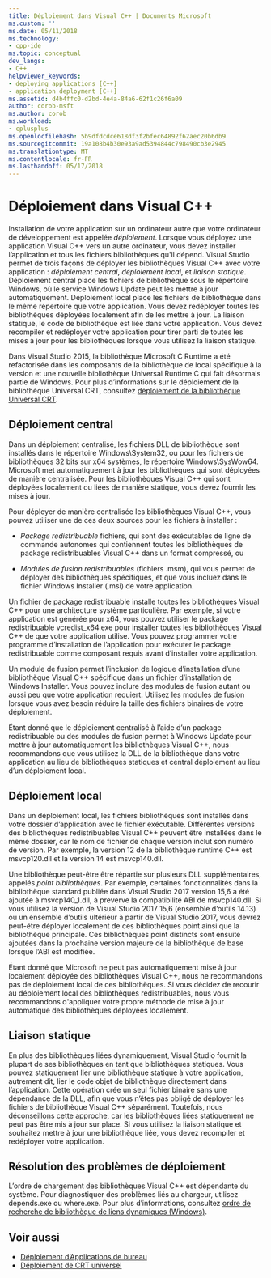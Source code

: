```yaml
---
title: Déploiement dans Visual C++ | Documents Microsoft
ms.custom: ''
ms.date: 05/11/2018
ms.technology:
- cpp-ide
ms.topic: conceptual
dev_langs:
- C++
helpviewer_keywords:
- deploying applications [C++]
- application deployment [C++]
ms.assetid: d4b4ffc0-d2bd-4e4a-84a6-62f1c26f6a09
author: corob-msft
ms.author: corob
ms.workload:
- cplusplus
ms.openlocfilehash: 5b9dfdcdce618df3f2bfec64892f62aec20b6db9
ms.sourcegitcommit: 19a108b4b30e93a9ad5394844c798490cb3e2945
ms.translationtype: MT
ms.contentlocale: fr-FR
ms.lasthandoff: 05/17/2018
---
```

# <a name="deployment-in-visual-c"></a>Déploiement dans Visual C++

Installation de votre application sur un ordinateur autre que votre ordinateur de développement est appelée *déploiement*. Lorsque vous déployez une application Visual C++ vers un autre ordinateur, vous devez installer l’application et tous les fichiers bibliothèques qu'il dépend. Visual Studio permet de trois façons de déployer les bibliothèques Visual C++ avec votre application : *déploiement central*, *déploiement local*, et *liaison statique*. Déploiement central place les fichiers de bibliothèque sous le répertoire Windows, où le service Windows Update peut les mettre à jour automatiquement. Déploiement local place les fichiers de bibliothèque dans le même répertoire que votre application. Vous devez redéployer toutes les bibliothèques déployées localement afin de les mettre à jour. La liaison statique, le code de bibliothèque est liée dans votre application. Vous devez recompiler et redéployer votre application pour tirer parti de toutes les mises à jour pour les bibliothèques lorsque vous utilisez la liaison statique.

Dans Visual Studio 2015, la bibliothèque Microsoft C Runtime a été refactorisée dans les composants de la bibliothèque de local spécifique à la version et une nouvelle bibliothèque Universal Runtime C qui fait désormais partie de Windows. Pour plus d’informations sur le déploiement de la bibliothèque Universal CRT, consultez [déploiement de la bibliothèque Universal CRT](universal-crt-deployment.md).

## <a name="central-deployment"></a>Déploiement central

Dans un déploiement centralisé, les fichiers DLL de bibliothèque sont installés dans le répertoire Windows\System32, ou pour les fichiers de bibliothèques 32 bits sur x64 systèmes, le répertoire Windows\SysWow64. Microsoft met automatiquement à jour les bibliothèques qui sont déployées de manière centralisée. Pour les bibliothèques Visual C++ qui sont déployées localement ou liées de manière statique, vous devez fournir les mises à jour.

Pour déployer de manière centralisée les bibliothèques Visual C++, vous pouvez utiliser une de ces deux sources pour les fichiers à installer :

- *Package redistribuable* fichiers, qui sont des exécutables de ligne de commande autonomes qui contiennent toutes les bibliothèques de package redistribuables Visual C++ dans un format compressé, ou

- *Modules de fusion redistribuables* (fichiers .msm), qui vous permet de déployer des bibliothèques spécifiques, et que vous incluez dans le fichier Windows Installer (.msi) de votre application.

Un fichier de package redistribuable installe toutes les bibliothèques Visual C++ pour une architecture système particulière. Par exemple, si votre application est générée pour x64, vous pouvez utiliser le package redistribuable vcredist_x64.exe pour installer toutes les bibliothèques Visual C++ de que votre application utilise. Vous pouvez programmer votre programme d’installation de l’application pour exécuter le package redistribuable comme composant requis avant d’installer votre application.

Un module de fusion permet l’inclusion de logique d’installation d’une bibliothèque Visual C++ spécifique dans un fichier d’installation de Windows Installer. Vous pouvez inclure des modules de fusion autant ou aussi peu que votre application requiert. Utilisez les modules de fusion lorsque vous avez besoin réduire la taille des fichiers binaires de votre déploiement.

Étant donné que le déploiement centralisé à l’aide d’un package redistribuable ou des modules de fusion permet à Windows Update pour mettre à jour automatiquement les bibliothèques Visual C++, nous recommandons que vous utilisez la DLL de la bibliothèque dans votre application au lieu de bibliothèques statiques et central déploiement au lieu d’un déploiement local.

## <a name="local-deployment"></a>Déploiement local

Dans un déploiement local, les fichiers bibliothèques sont installés dans votre dossier d’application avec le fichier exécutable. Différentes versions des bibliothèques redistribuables Visual C++ peuvent être installées dans le même dossier, car le nom de fichier de chaque version inclut son numéro de version. Par exemple, la version 12 de la bibliothèque runtime C++ est msvcp120.dll et la version 14 est msvcp140.dll.

Une bibliothèque peut-être être répartie sur plusieurs DLL supplémentaires, appelés *point bibliothèques*. Par exemple, certaines fonctionnalités dans la bibliothèque standard publiée dans Visual Studio 2017 version 15,6 a été ajoutée à msvcp140_1.dll, à preverve la compatibilité ABI de msvcp140.dll. Si vous utilisez la version de Visual Studio 2017 15,6 (ensemble d’outils 14.13) ou un ensemble d’outils ultérieur à partir de Visual Studio 2017, vous devrez peut-être déployer localement de ces bibliothèques point ainsi que la bibliothèque principale. Ces bibliothèques point distincts sont ensuite ajoutées dans la prochaine version majeure de la bibliothèque de base lorsque l’ABI est modifiée.

Étant donné que Microsoft ne peut pas automatiquement mise à jour localement déployée des bibliothèques Visual C++, nous ne recommandons pas de déploiement local de ces bibliothèques. Si vous décidez de recourir au déploiement local des bibliothèques redistribuables, nous vous recommandons d'appliquer votre propre méthode de mise à jour automatique des bibliothèques déployées localement.

## <a name="static-linking"></a>Liaison statique

En plus des bibliothèques liées dynamiquement, Visual Studio fournit la plupart de ses bibliothèques en tant que bibliothèques statiques. Vous pouvez statiquement lier une bibliothèque statique à votre application, autrement dit, lier le code objet de bibliothèque directement dans l’application. Cette opération crée un seul fichier binaire sans une dépendance de la DLL, afin que vous n’êtes pas obligé de déployer les fichiers de bibliothèque Visual C++ séparément. Toutefois, nous déconseillons cette approche, car les bibliothèques liées statiquement ne peut pas être mis à jour sur place. Si vous utilisez la liaison statique et souhaitez mettre à jour une bibliothèque liée, vous devez recompiler et redéployer votre application.

## <a name="troubleshooting-deployment-issues"></a>Résolution des problèmes de déploiement

L’ordre de chargement des bibliothèques Visual C++ est dépendante du système. Pour diagnostiquer des problèmes liés au chargeur, utilisez depends.exe ou where.exe. Pour plus d’informations, consultez [ordre de recherche de bibliothèque de liens dynamiques (Windows)](http://msdn.microsoft.com/library/windows/desktop/ms682586.aspx).

## <a name="see-also"></a>Voir aussi

- [Déploiement d’Applications de bureau](../ide/deploying-native-desktop-applications-visual-cpp.md)
- [Déploiement de CRT universel](universal-crt-deployment.md)
